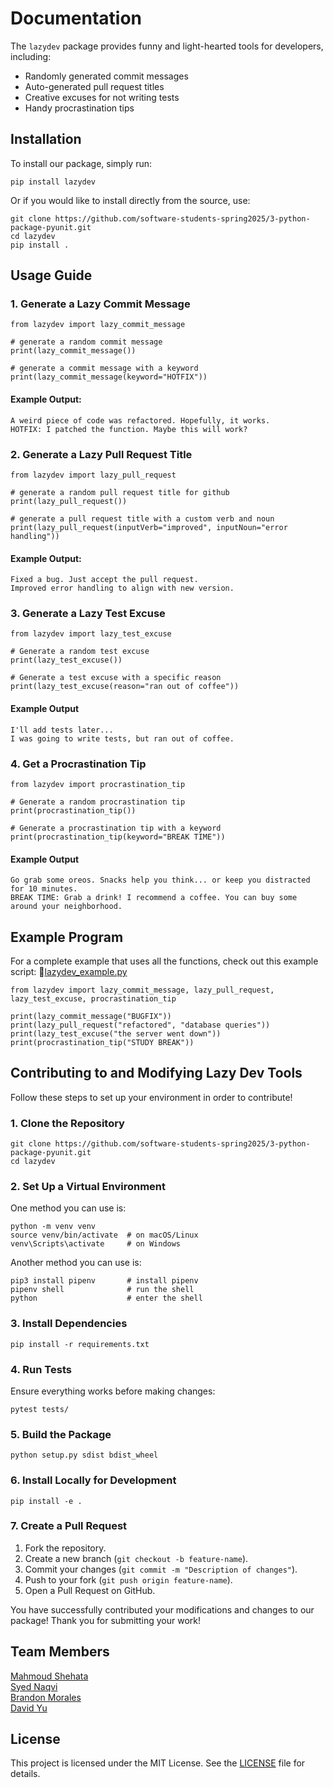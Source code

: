 # Documentation

The `lazydev` package provides funny and light-hearted tools for developers, including:

- Randomly generated commit messages
- Auto-generated pull request titles
- Creative excuses for not writing tests
- Handy procrastination tips

## Installation
To install our package, simply run:
```
pip install lazydev
```
Or if you would like to install directly from the source, use:
```
git clone https://github.com/software-students-spring2025/3-python-package-pyunit.git
cd lazydev
pip install .
```

## Usage Guide

### 1. Generate a Lazy Commit Message
```
from lazydev import lazy_commit_message

# generate a random commit message
print(lazy_commit_message())

# generate a commit message with a keyword
print(lazy_commit_message(keyword="HOTFIX"))
```
#### Example Output:
```
A weird piece of code was refactored. Hopefully, it works.
HOTFIX: I patched the function. Maybe this will work?
```

### 2. Generate a Lazy Pull Request Title
```
from lazydev import lazy_pull_request

# generate a random pull request title for github
print(lazy_pull_request())

# generate a pull request title with a custom verb and noun
print(lazy_pull_request(inputVerb="improved", inputNoun="error handling"))
```

#### Example Output:
```
Fixed a bug. Just accept the pull request.
Improved error handling to align with new version.
```

### 3. Generate a Lazy Test Excuse
```
from lazydev import lazy_test_excuse

# Generate a random test excuse
print(lazy_test_excuse())

# Generate a test excuse with a specific reason
print(lazy_test_excuse(reason="ran out of coffee"))
```

#### Example Output
```
I'll add tests later...
I was going to write tests, but ran out of coffee.
```

### 4. Get a Procrastination Tip
```
from lazydev import procrastination_tip

# Generate a random procrastination tip
print(procrastination_tip())

# Generate a procrastination tip with a keyword
print(procrastination_tip(keyword="BREAK TIME"))
```

#### Example Output
```
Go grab some oreos. Snacks help you think... or keep you distracted for 10 minutes.
BREAK TIME: Grab a drink! I recommend a coffee. You can buy some around your neighborhood.
```

## Example Program
For a complete example that uses all the functions, check out this example script: 🔗[lazydev_example.py](https://github.com/software-students-spring2025/3-python-package-pyunit/blob/main/lazydev_example)
```
from lazydev import lazy_commit_message, lazy_pull_request, lazy_test_excuse, procrastination_tip

print(lazy_commit_message("BUGFIX"))
print(lazy_pull_request("refactored", "database queries"))
print(lazy_test_excuse("the server went down"))
print(procrastination_tip("STUDY BREAK"))
```
## Contributing to and Modifying Lazy Dev Tools

Follow these steps to set up your environment in order to contribute!

### 1. Clone the Repository
```
git clone https://github.com/software-students-spring2025/3-python-package-pyunit.git
cd lazydev
```

### 2. Set Up a Virtual Environment
One method you can use is:
```
python -m venv venv
source venv/bin/activate  # on macOS/Linux
venv\Scripts\activate     # on Windows
```
Another method you can use is:
```
pip3 install pipenv       # install pipenv
pipenv shell              # run the shell
python                    # enter the shell
```

### 3. Install Dependencies
```
pip install -r requirements.txt
```

### 4. Run Tests
Ensure everything works before making changes:
```
pytest tests/
```

### 5. Build the Package
```
python setup.py sdist bdist_wheel
```

### 6. Install Locally for Development
```
pip install -e .
```

### 7. Create a Pull Request
1. Fork the repository.
2. Create a new branch (`git checkout -b feature-name`).
3. Commit your changes (`git commit -m "Description of changes"`).
4. Push to your fork (`git push origin feature-name`).
5. Open a Pull Request on GitHub.

You have successfully contributed your modifications and changes to our package! Thank you for submitting your work!

## Team Members
[Mahmoud Shehata](https://github.com/MahmoudS1201) <br /> 
[Syed Naqvi](https://github.com/syed1naqvi) <br />
[Brandon Morales](https://github.com/BAMOEQ) <br />
[David Yu](https://github.com/DavidYu00)

## License
This project is licensed under the MIT License. See the [LICENSE](https://github.com/software-students-spring2025/3-python-package-pyunit/blob/main/LICENSE) file for details.